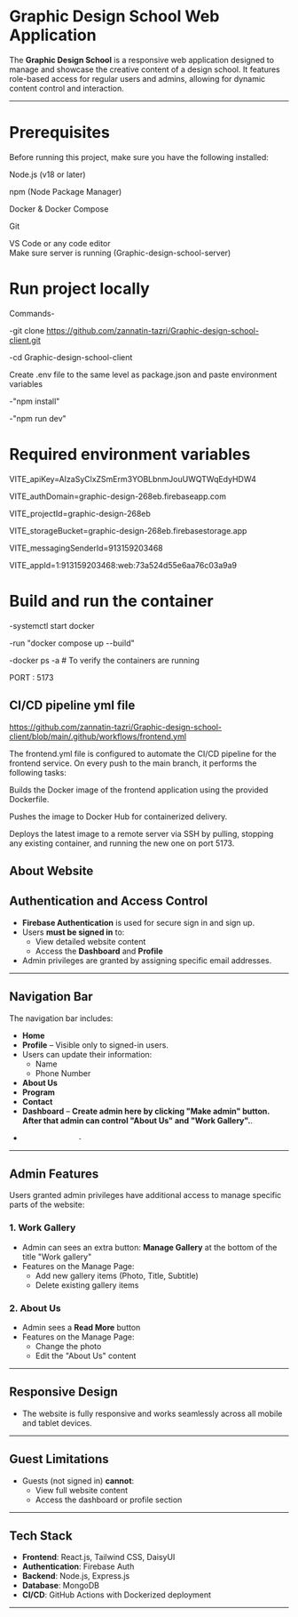 # Graphic Design School Web Application

The **Graphic Design School** is a responsive web application designed to manage and showcase the creative content of a design school. It features role-based access for regular users and admins, allowing for dynamic content control and interaction.

---

# Prerequisites
Before running this project, make sure you have the following installed:

Node.js (v18 or later)

npm (Node Package Manager)

Docker & Docker Compose

Git

VS Code or any code editor  
Make sure server is running (Graphic-design-school-server)


# Run project locally
Commands-

-git clone https://github.com/zannatin-tazri/Graphic-design-school-client.git

-cd Graphic-design-school-client

Create .env file to the same level as package.json and paste environment variables

-"npm install"

-"npm run dev"

# Required environment variables
VITE_apiKey=AIzaSyClxZSmErm3YOBLbnmJouUWQTWqEdyHDW4  

VITE_authDomain=graphic-design-268eb.firebaseapp.com  

VITE_projectId=graphic-design-268eb  

VITE_storageBucket=graphic-design-268eb.firebasestorage.app  

VITE_messagingSenderId=913159203468  

VITE_appId=1:913159203468:web:73a524d55e6aa76c03a9a9  

# Build and run the container
-systemctl start docker

-run "docker compose up --build"

-docker ps -a   # To verify the containers are running

PORT : 5173

## CI/CD pipeline yml file
https://github.com/zannatin-tazri/Graphic-design-school-client/blob/main/.github/workflows/frontend.yml

The frontend.yml file is configured to automate the CI/CD pipeline for the frontend service. On every push to the main branch, it performs the following tasks:  

Builds the Docker image of the frontend application using the provided Dockerfile.  

Pushes the image to Docker Hub for containerized delivery.  

Deploys the latest image to a remote server via SSH by pulling, stopping any existing container, and running the new one on port 5173.  


## About Website


## Authentication and Access Control

- **Firebase Authentication** is used for secure sign in and sign up.
- Users **must be signed in** to:
  - View detailed website content
  - Access the **Dashboard** and **Profile**
- Admin privileges are granted by assigning specific email addresses.

---

## Navigation Bar

The navigation bar includes:
- **Home**
-  **Profile** – Visible only to signed-in users.
  - Users can update their information:
    - Name
    - Phone Number
-  **About Us**
-  **Program**
-  **Contact**
-  **Dashboard** – **Create admin here by clicking "Make admin" button. After that admin can control "About Us" and "Work Gallery".**.
- 
                    - 
  


---

## Admin Features

Users granted admin privileges have additional access to manage specific parts of the website:

### 1. Work Gallery
- Admin can sees an extra button: **Manage Gallery** at the bottom of the title "Work gallery"
- Features on the Manage Page:
  -  Add new gallery items (Photo, Title, Subtitle)
    - Delete existing gallery items

### 2. About Us
- Admin sees a **Read More** button
- Features on the Manage Page:
  - Change the photo
  - Edit the "About Us" content

---

## Responsive Design

- The website is fully responsive and works seamlessly across all mobile and tablet devices.

---

## Guest Limitations

- Guests (not signed in) **cannot**:
  - View full website content
  - Access the dashboard or profile section

---

## Tech Stack

- **Frontend**: React.js, Tailwind CSS, DaisyUI
- **Authentication**: Firebase Auth
- **Backend**: Node.js, Express.js
- **Database**: MongoDB
- **CI/CD**: GitHub Actions with Dockerized deployment

---




